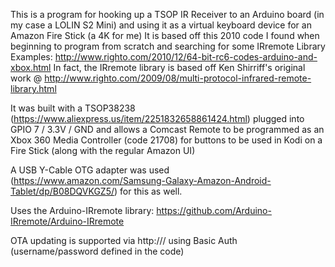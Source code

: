 This is a program for hooking up a TSOP IR Receiver to an Arduino board (in my case a LOLIN S2 Mini) and using it as a virtual keyboard device for an Amazon Fire Stick (a 4K for me)
It is based off this 2010 code I found when beginning to program from scratch and searching for some IRremote Library Examples: http://www.righto.com/2010/12/64-bit-rc6-codes-arduino-and-xbox.html
In fact, the IRremote library is based off Ken Shirriff's original work @ http://www.righto.com/2009/08/multi-protocol-infrared-remote-library.html

It was built with a TSOP38238 (https://www.aliexpress.us/item/2251832658861424.html) plugged into GPIO 7 / 3.3V / GND and allows a Comcast Remote to be programmed as an Xbox 360 Media Controller (code 21708) for buttons to be used in Kodi on a Fire Stick (along with the regular Amazon UI)

A USB Y-Cable OTG adapter was used (https://www.amazon.com/Samsung-Galaxy-Amazon-Android-Tablet/dp/B08DQVKGZ5/) for this as well.

Uses the Arduino-IRremote library: https://github.com/Arduino-IRremote/Arduino-IRremote

OTA updating is supported via http://<ARDUINO IP>/ using Basic Auth (username/password defined in the code)